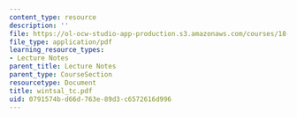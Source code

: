 ```yaml
---
content_type: resource
description: ''
file: https://ol-ocw-studio-app-production.s3.amazonaws.com/courses/18-996-random-matrix-theory-and-its-applications-spring-2004/0791574bd66d763e89d3c6572616d996_wintsal_tc.pdf
file_type: application/pdf
learning_resource_types:
- Lecture Notes
parent_title: Lecture Notes
parent_type: CourseSection
resourcetype: Document
title: wintsal_tc.pdf
uid: 0791574b-d66d-763e-89d3-c6572616d996
---
```

